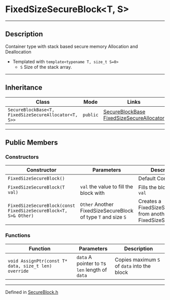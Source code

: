 # FixedSizeSecureBlock\<T, S>

***

## Description
Container type with stack based secure memory Allocation and Deallocation

* Templated  with `template<typename T, size_t S=0>`
  * `S` Size of the stack array.

***

## Inheritance

| Class | Mode | Links |
| --- | --- | --- |
| `SecureBlockBase<T, FixedSizeSecureAllocator<T, S>>` | `public` | [SecureBlockBase](./SecureBlockBase.md) <br/> [FixedSizeSecureAllocator](./FixedSizeSecureAllocator.md) |

***

## Public Members

### Constructors

| Constructor | Parameters | Description |
| --- | --- | --- |
| `FixedSizeSecureBlock()` | &nbsp; | Default Constructor |
| `FixedSizeSecureBlock(T val)` | `val` the value to fill the block with | Fills the block with `val` |
| `FixedSizeSecureBlock(const FixedSizeSecureBlock<T, S>& Other)` | `Other` Another FixedSizeSecureBlock of type `T` and size `S` | Creates a FixedSizeSecureBlock from another FixedSizeSecureBlock |

### Functions

| Function | Parameters | Description |
| --- | --- | --- |
| `void AssignPtr(const T* data, size_t len) override` | `data` A pointer to `T`s <br/> `len` length of `data` | Copies maximum `S` of `data` into the block |

***

Defined in [SecureBlock.h](https://github.com/FlyingRaijinMinato/LockdownSSL/blob/main/Includes/SecureBlock.h)